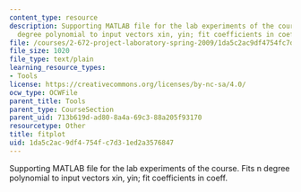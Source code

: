 ```yaml
---
content_type: resource
description: Supporting MATLAB file for the lab experiments of the course. Fits n
  degree polynomial to input vectors xin, yin; fit coefficients in coeff.
file: /courses/2-672-project-laboratory-spring-2009/1da5c2ac9df4754fc7d31ed2a3576847_fitplot.m
file_size: 1020
file_type: text/plain
learning_resource_types:
- Tools
license: https://creativecommons.org/licenses/by-nc-sa/4.0/
ocw_type: OCWFile
parent_title: Tools
parent_type: CourseSection
parent_uid: 713b619d-ad80-8a4a-69c3-88a205f93170
resourcetype: Other
title: fitplot
uid: 1da5c2ac-9df4-754f-c7d3-1ed2a3576847
---
```

Supporting MATLAB file for the lab experiments of the course. Fits n degree polynomial to input vectors xin, yin; fit coefficients in coeff.
